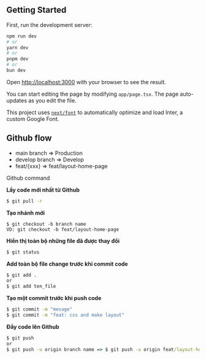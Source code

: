 ## Getting Started

First, run the development server:

```bash
npm run dev
# or
yarn dev
# or
pnpm dev
# or
bun dev
```

Open [http://localhost:3000](http://localhost:3000) with your browser to see the result.

You can start editing the page by modifying `app/page.tsx`. The page auto-updates as you edit the file.

This project uses [`next/font`](https://nextjs.org/docs/basic-features/font-optimization) to automatically optimize and load Inter, a custom Google Font.

## Github flow

- main branch => Production
- develop branch => Develop
- feat/{xxx} => feat/layout-home-page

Github command

**Lấy code mới nhất từ Github**

```cmd
$ git pull -r
```

**Tạo nhánh mới**

```
$ git checkout -b branch name
VD: git checkout -b feat/layout-home-page
```

**Hiển thị toàn bộ những file đã được thay đổi**

```cmd
$ git status
```

**Add toàn bộ file change trước khi commit code**

```cmd
$ git add .
or
$ git add ten_file
```

**Tạo một commit trước khi push code**

```cmd
$ git commit -m "mesage"
$ git commit -m "feat: css and make layout"
```

**Đẩy code lên Github**

```cmd
$ git push
or
$ git push -u origin branch name => $ git push -u origin feat/layout-home-page
```
